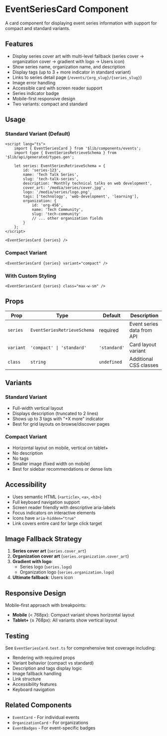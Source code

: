 # EventSeriesCard Component

A card component for displaying event series information with support for compact and standard variants.

## Features

- Display series cover art with multi-level fallback (series cover → organization cover → gradient with logo → Users icon)
- Show series name, organization name, and description
- Display tags (up to 3 + more indicator in standard variant)
- Links to series detail page (`/events/{org_slug}/{series_slug}`)
- Image error handling
- Accessible card with screen reader support
- Series indicator badge
- Mobile-first responsive design
- Two variants: compact and standard

## Usage

### Standard Variant (Default)

```svelte
<script lang="ts">
	import { EventSeriesCard } from '$lib/components/events';
	import type { EventSeriesRetrieveSchema } from '$lib/api/generated/types.gen';

	let series: EventSeriesRetrieveSchema = {
		id: 'series-123',
		name: 'Tech Talk Series',
		slug: 'tech-talk-series',
		description: 'Monthly technical talks on web development',
		cover_art: '/media/series/cover.jpg',
		logo: '/media/series/logo.png',
		tags: ['technology', 'web-development', 'learning'],
		organization: {
			id: 'org-456',
			name: 'Tech Community',
			slug: 'tech-community'
			// ... other organization fields
		}
	};
</script>

<EventSeriesCard {series} />
```

### Compact Variant

```svelte
<EventSeriesCard {series} variant="compact" />
```

### With Custom Styling

```svelte
<EventSeriesCard {series} class="max-w-sm" />
```

## Props

| Prop      | Type                        | Default      | Description                |
| --------- | --------------------------- | ------------ | -------------------------- |
| `series`  | `EventSeriesRetrieveSchema` | required     | Event series data from API |
| `variant` | `'compact' \| 'standard'`   | `'standard'` | Card layout variant        |
| `class`   | `string`                    | `undefined`  | Additional CSS classes     |

## Variants

### Standard Variant

- Full-width vertical layout
- Displays description (truncated to 2 lines)
- Shows up to 3 tags with "+X more" indicator
- Best for grid layouts on browse/discover pages

### Compact Variant

- Horizontal layout on mobile, vertical on tablet+
- No description
- No tags
- Smaller image (fixed width on mobile)
- Best for sidebar recommendations or dense lists

## Accessibility

- Uses semantic HTML (`<article>`, `<a>`, `<h3>`)
- Full keyboard navigation support
- Screen reader friendly with descriptive aria-labels
- Focus indicators on interactive elements
- Icons have `aria-hidden="true"`
- Link covers entire card for large click target

## Image Fallback Strategy

1. **Series cover art** (`series.cover_art`)
2. **Organization cover art** (`series.organization.cover_art`)
3. **Gradient with logo**:
   - Series logo (`series.logo`)
   - Organization logo (`series.organization.logo`)
4. **Ultimate fallback**: Users icon

## Responsive Design

Mobile-first approach with breakpoints:

- **Mobile** (< 768px): Compact variant shows horizontal layout
- **Tablet+** (≥ 768px): All variants show vertical layout

## Testing

See `EventSeriesCard.test.ts` for comprehensive test coverage including:

- Rendering with required props
- Variant behavior (compact vs standard)
- Description and tags display logic
- Image fallback handling
- Link structure
- Accessibility features
- Keyboard navigation

## Related Components

- `EventCard` - For individual events
- `OrganizationCard` - For organizations
- `EventBadges` - For event-specific badges
